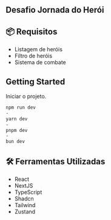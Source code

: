 ## Desafio Jornada do Herói

## 📦 Requisitos

* Listagem de heróis
* Filtro de heróis
* Sistema de combate

## Getting Started

Iniciar o projeto.

```bash
npm run dev
-
yarn dev
-
pnpm dev
-
bun dev
```

## 🛠️ Ferramentas Utilizadas

* React
* NextJS
* TypeScript
* Shadcn
* Tailwind
* Zustand
